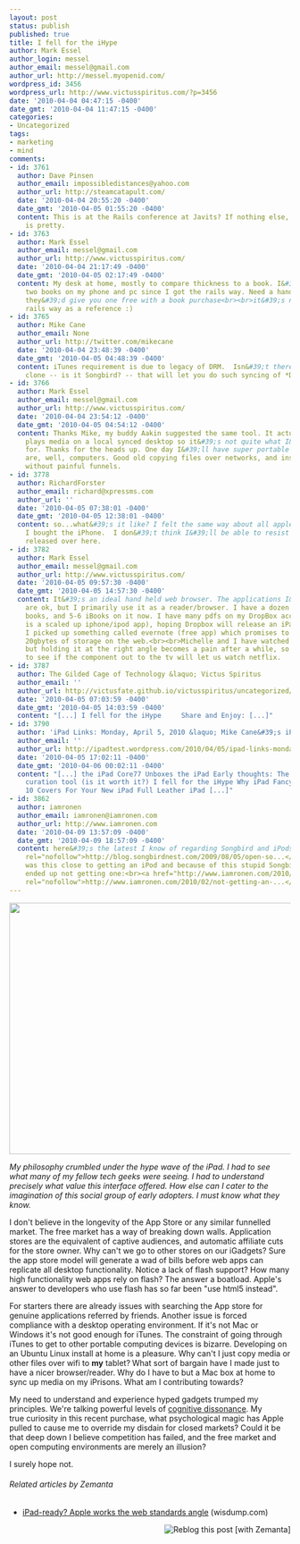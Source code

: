 ```yaml
---
layout: post
status: publish
published: true
title: I fell for the iHype
author: Mark Essel
author_login: messel
author_email: messel@gmail.com
author_url: http://messel.myopenid.com/
wordpress_id: 3456
wordpress_url: http://www.victusspiritus.com/?p=3456
date: '2010-04-04 04:47:15 -0400'
date_gmt: '2010-04-04 11:47:15 -0400'
categories:
- Uncategorized
tags:
- marketing
- mind
comments:
- id: 3761
  author: Dave Pinsen
  author_email: impossibledistances@yahoo.com
  author_url: http://steamcatapult.com/
  date: '2010-04-04 20:55:20 -0400'
  date_gmt: '2010-04-05 01:55:20 -0400'
  content: This is at the Rails conference at Javits? If nothing else, the iPad sure
    is pretty.
- id: 3763
  author: Mark Essel
  author_email: messel@gmail.com
  author_url: http://www.victusspiritus.com/
  date: '2010-04-04 21:17:49 -0400'
  date_gmt: '2010-04-05 02:17:49 -0400'
  content: My desk at home, mostly to compare thickness to a book. I&#39;ve now read
    two books on my phone and pc since I got the rails way. Need a handy PDF, wish
    they&#39;d give you one free with a book purchase<br><br>it&#39;s nice having
    rails way as a reference :)
- id: 3765
  author: Mike Cane
  author_email: None
  author_url: http://twitter.com/mikecane
  date: '2010-04-04 23:48:39 -0400'
  date_gmt: '2010-04-05 04:48:39 -0400'
  content: iTunes requirement is due to legacy of DRM.  Isn&#39;t there a Linux iTunes
    clone -- is it Songbird? -- that will let you do such syncing of *DRM-free* stuff?
- id: 3766
  author: Mark Essel
  author_email: messel@gmail.com
  author_url: http://www.victusspiritus.com/
  date: '2010-04-04 23:54:12 -0400'
  date_gmt: '2010-04-05 04:54:12 -0400'
  content: Thanks Mike, my buddy Aakin suggested the same tool. It actually remote
    plays media on a local synced desktop so it&#39;s not quite what I&#39;m looking
    for. Thanks for the heads up. One day I&#39;ll have super portable computers that
    are, well, computers. Good old copying files over networks, and installing stuff
    without painful funnels.
- id: 3778
  author: RichardForster
  author_email: richard@xpressms.com
  author_url: ''
  date: '2010-04-05 07:38:01 -0400'
  date_gmt: '2010-04-05 12:38:01 -0400'
  content: so...what&#39;s it like? I felt the same way about all apple products until
    I bought the iPhone.  I don&#39;t think I&#39;ll be able to resist when it is
    released over here.
- id: 3782
  author: Mark Essel
  author_email: messel@gmail.com
  author_url: http://www.victusspiritus.com/
  date: '2010-04-05 09:57:30 -0400'
  date_gmt: '2010-04-05 14:57:30 -0400'
  content: It&#39;s an ideal hand held web browser. The applications I&#39;ve used
    are ok, but I primarily use it as a reader/browser. I have a dozen or so Kindle
    books, and 5-6 iBooks on it now. I have many pdfs on my DropBox account (which
    is a scaled up iphone/ipod app), hoping Dropbox will release an iPad app soon.
    I picked up something called evernote (free app) which promises to give me another
    20gbytes of storage on the web.<br><br>Michelle and I have watched movies on it,
    but holding it at the right angle becomes a pain after a while, so we&#39;re going
    to see if the component out to the tv will let us watch netflix.
- id: 3787
  author: The Gilded Cage of Technology &laquo; Victus Spiritus
  author_email: ''
  author_url: http://victusfate.github.io/victusspiritus/uncategorized/2010/04/05/the-gilded-cage-of-technology/
  date: '2010-04-05 07:03:59 -0400'
  date_gmt: '2010-04-05 14:03:59 -0400'
  content: "[...] I fell for the iHype     Share and Enjoy: [...]"
- id: 3790
  author: 'iPad Links: Monday, April 5, 2010 &laquo; Mike Cane&#39;s iPad Test'
  author_email: ''
  author_url: http://ipadtest.wordpress.com/2010/04/05/ipad-links-monday-april-5-2010/
  date: '2010-04-05 17:02:11 -0400'
  date_gmt: '2010-04-06 00:02:11 -0400'
  content: "[...] the iPad Core77 Unboxes the iPad Early thoughts: The iPad as news
    curation tool (is it worth it?) I fell for the iHype Why iPad Fancy Ipad Covers
    10 Covers For Your New iPad Full Leather iPad [...]"
- id: 3862
  author: iamronen
  author_email: iamronen@iamronen.com
  author_url: http://www.iamronen.com
  date: '2010-04-09 13:57:09 -0400'
  date_gmt: '2010-04-09 18:57:09 -0400'
  content: here&#39;s the latest I know of regarding Songbird and iPods:<br><a href="http://blog.songbirdnest.com/2009/08/05/open-sourcing-the-ipod-add-on/"
    rel="nofollow">http://blog.songbirdnest.com/2009/08/05/open-so...</a><br><br>I
    was this close to getting an iPod and because of this stupid Songbird issue I
    ended up not getting one:<br><a href="http://www.iamronen.com/2010/02/not-getting-an-ipod/"
    rel="nofollow">http://www.iamronen.com/2010/02/not-getting-an-...</a>
---
```

<p><a href="{{ site.url }}/assets/2010/04/iPad.jpg"><img class="aligncenter size-full wp-image-3458" title="iPad" src="{{ site.url }}/assets/2010/04/iPad.jpg" alt="" width="600" height="450" /></a></p>
<p><em>My philosophy crumbled under the hype wave of the iPad. I had to see what many of my fellow tech geeks were seeing. I had to understand precisely what value this interface offered. How else can I cater to the imagination of this social group of early adopters. I must know what they know.</em></p>
<p>I don't believe in the longevity of the App Store or any similar funnelled market. The free market has a way of breaking down walls. Application stores are the equivalent of captive audiences, and automatic affiliate cuts for the store owner. Why can't we go to other stores on our iGadgets? Sure the app store model will generate a wad of bills before web apps can replicate all desktop functionality. Notice a lack of flash support? How many high functionality web apps rely on flash? The answer a boatload. Apple's answer to developers who use flash has so far been "use html5 instead".</p>
<p>For starters there are already issues with searching the App store for genuine applications referred by friends. Another issue is forced compliance with a desktop operating environment. If it's not Mac or Windows it's not good enough for iTunes. The constraint of going through iTunes to get to other portable computing devices is bizarre. Developing on an Ubuntu Linux install at home is a pleasure. Why can't I just copy media or other files over wifi to <strong>my</strong> tablet?<strong> </strong>What sort of bargain have I made just to have a nicer browser/reader. Why do I have to but a Mac box at home to sync up media on my iPrisons. What am I contributing towards?</p>
<p>My need to understand and experience hyped gadgets trumped my principles. We're talking powerful levels of <a href="http://victusfate.github.io/victusspiritus/uncategorized/2009/07/21/motivation-for-behavior-change-cognitive-dissonance/">cognitive dissonance</a>. My true curiosity in this recent purchase, what psychological magic has Apple pulled to cause me to override my disdain for closed markets? Could it be that deep down I believe competition has failed, and the free market and open computing environments are merely an illusion?</p>
<p>I surely hope not.</p>
<h6 class="zemanta-related-title" style="font-size: 1em;">Related articles by Zemanta</h6>
<ul class="zemanta-article-ul">
<li class="zemanta-article-ul-li"><a href="http://www.wisdump.com/ignoring-the-hype/ipad-ready-webs-standards-angle/">iPad-ready? Apple works the web standards angle</a> (wisdump.com)</li>
</ul>
<div class="zemanta-pixie" style="margin-top: 10px; height: 15px;"><a class="zemanta-pixie-a" title="Reblog this post [with Zemanta]" href="http://reblog.zemanta.com/zemified/7e64c004-6e83-4b9e-ba5b-92853fcdd56f/"><img class="zemanta-pixie-img" style="border: none; float: right;" src="http://img.zemanta.com/reblog_e.png?x-id=7e64c004-6e83-4b9e-ba5b-92853fcdd56f" alt="Reblog this post [with Zemanta]" /></a><span class="zem-script more-related pretty-attribution"><script src="http://static.zemanta.com/readside/loader.js" type="text/javascript"></script></span></div>
